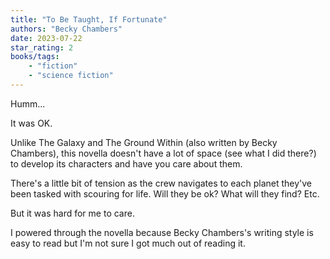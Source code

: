 ```yaml
---
title: "To Be Taught, If Fortunate"
authors: "Becky Chambers"
date: 2023-07-22
star_rating: 2
books/tags:
    - "fiction"
    - "science fiction"
---
```

Humm...

It was OK.

Unlike The Galaxy and The Ground Within (also written by Becky Chambers), this novella doesn't have a lot of space (see what I did there?) to develop its characters and have you care about them.

<!--more-->

There's a little bit of tension as the crew navigates to each planet they've been tasked with scouring for life. Will they be ok? What will they find? Etc.

But it was hard for me to care.

I powered through the novella because Becky Chambers's writing style is easy to read but I'm not sure I got much out of reading it.